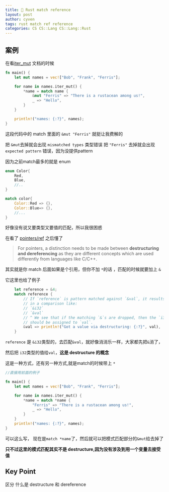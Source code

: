 ```yaml
---
title: 🧀 Rust match reference
layout: post
author: cyven
tags: rust match ref reference
categories: CS CS::Lang CS::Lang::Rust
---
```


## 案例

在看[iter_mut](https://rustwiki.org/en/rust-by-example/flow_control/for.html#:~:text=%7D-,iter_mut,-%2D%20This%20mutably%20borrows) 文档的时候

```rust
fn main() {
    let mut names = vec!["Bob", "Frank", "Ferris"];

    for name in names.iter_mut() {
        *name = match name {
            &mut "Ferris" => "There is a rustacean among us!",
            _ => "Hello",
        }
    }

    println!("names: {:?}", names);
}

```

这段代码中的 match 里面的 `&mut "Ferris"` 就挺让我费解的

把 `&mut`去掉就会出现 `mismatched types` 类型错误
把 `"Ferris"` 去掉就会出现 `expected pattern` 错误，因为没提供pattern

因为之前match最多的就是 enum

```rust
enum Color{
	Red,
	Blue,
	//..
}
```

```rust
match color{
	Color::Red => {},
	Color::Blue=> {},
	//...
}
```

好像没有说又要类型又要值的匹配，所以我很困惑

在看了 [pointers/ref](https://rustwiki.org/en/rust-by-example/flow_control/match/destructuring/destructure_pointers.html#:~:text=%E7%AE%80%E4%BD%93%E4%B8%AD%E6%96%87-,pointers/ref,-For%20pointers%2C%20a) 之后懂了

> For pointers, a distinction needs to be made between **destructuring and dereferencing** as they are different concepts which are used differently from languages like C/C++.

其实就是你 match 后面如果是个引用，但你不加 `*`的话 ，匹配的时候就要加上 `&`

它这里也给了例子

```rust
	let reference = &4;
    match reference {
        // If `reference` is pattern matched against `&val`, it results
        // in a comparison like:
        // `&i32`
        // `&val`
        // ^ We see that if the matching `&`s are dropped, then the `i32`
        // should be assigned to `val`.
        &val => println!("Got a value via destructuring: {:?}", val),
    }
```

`reference` 是 `&i32`类型的，去匹配`&val`，就好像消消乐一样，大家都先把`&`消了，

然后把 `i32`类型的值给`val`，**这是 destructure 的概念**

这是一种方式，还有另一种方式,就是match的时候带上 `*`

```rust
//直接用前面的例子

fn main() {
    let mut names = vec!["Bob", "Frank", "Ferris"];

    for name in names.iter_mut() {
        *name = match *name {
            "Ferris" => "There is a rustacean among us!",
            _ => "Hello",
        }
    }
    println!("names: {:?}", names);
}

```

可以这么写， 现在是`match *name`了，然后就可以把模式匹配部分的`&mut`给去掉了

**只不过这里的模式匹配其实不是 destructure,因为没有涉及到用一个变量去接受值**


## Key Point

区分 什么是 destructure 和 dereference
